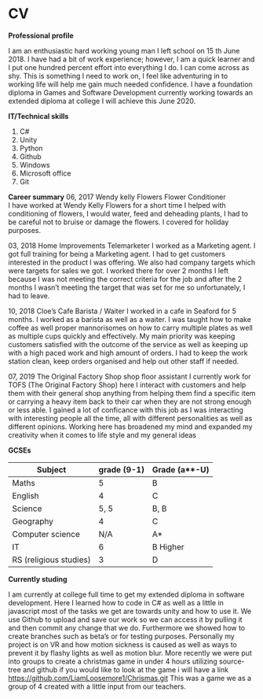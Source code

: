 # CV

**Professional profile**

I am an enthusiastic hard working young man I left school on 15 th June 2018. I have had a bit of work experience; however, I am a quick learner and I put one hundred percent effort into everything I do. I can come across as shy. This is something I need to work on, I feel like adventuring in to working life will help me gain much needed confidence.
I have a foundation diploma in Games and Software Development currently working towards an extended diploma at college I will achieve this June 2020.

**IT/Technical skills**
1. C#
1. Unity
1. Python
1. Github
1. Windows
1. Microsoft office
1. Git

**Career summary**
06, 2017	Wendy kelly Flowers		Flower Conditioner	
I have worked at Wendy Kelly Flowers for a short time I helped with conditioning of flowers, I would water, feed and deheading plants, I had to be careful not to bruise or damage the flowers. I covered for holiday purposes. 

03, 2018	Home Improvements		Telemarketer 
I worked as a Marketing agent. I got full training for being a Marketing agent. I had to get customers interested in the product I was offering. We also had company targets which were targets for sales we got. I worked there for over 2 months I left because I was not meeting the correct criteria for the job and after the 2 months I wasn’t meeting the target that was set for me so unfortunately, I had to leave.

10, 2018	Cloe’s Cafe 			Barista / Waiter
I worked in a cafe in Seaford for 5 months. I worked as a barista as well as a waiter. I was taught how to make coffee as well proper mannorisomes on how to carry multiple plates as well as multiple cups quickly and effectively. My main priority was keeping customers satisfied with the outcome of the service as well as keeping up with a high paced work and high amount of orders. I had to keep the work station clean, keep orders organised and help out other staff if needed.

07, 2019	The Original Factory Shop     shop floor assistant 
I currently work for TOFS (The Original Factory Shop) here I interact with customers and help them with their general shop anything from helping them find a specific item or carrying a heavy item back to their car when they are not strong enough or less able. I gained a lot of conficance with this job as I was interacting with interesting people all the time, all with different personalities as well as different opinions. Working here has broadened my mind and expanded my creativity when it comes to life style and my general ideas 

**GCSEs**

Subject | grade (9-1) | Grade (a**-U)
------------ | ------------- | -------------
Maths | 5 | B
English | 4 | C
Science | 5, 5 | B, B
Geography | 4 | C
Computer science | N/A | A*
IT | 6 | B Higher
RS (religious studies) | 3 | D

**Currently studing** 

I am currently at college full time to get  my extended diploma in software development.   Here I learned how to code in C# as well as a little in javascript most of the tasks we get are towards unity and how to use it. We use Github to upload and save our work so we can access it by pulling it and then commit any change that we do. Furthermore we showed how to create branches such as beta’s or for testing purposes. Personally my project is on VR and how motion sickness is caused as well as ways to prevent it by flashy lights as well as motion blur. More recently we were put into groups to create a christmas game in under 4 hours utilizing source-tree and github if you would like to look at the game i will have a link https://github.com/LiamLoosemore1/Chrismas.git 
This was a game we as a group of 4 created with a little input from our teachers.
